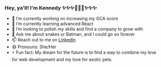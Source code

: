 ### Hey, ya'll! I'm Kennedy ✨✨✨🦇🌙🦇✨✨✨

- 💯 I’m currently working on increasing my GCA score 
- 🌱 I’m currently learning advanced React
- 💎 I’m looking to polish my skills and find a company to grow with
- 💬 Ask me about snakes or Batman, and I could go on forever
- 📫 Reach out to me on <a href="https://www.linkedin.com/in/kennedy-bryant/">LinkedIn</a>
- 😄 Pronouns: She/Her
- ⚡ Fun fact: My dream for the future is to find a way to combine my love for web development and my love for exotic pets.

